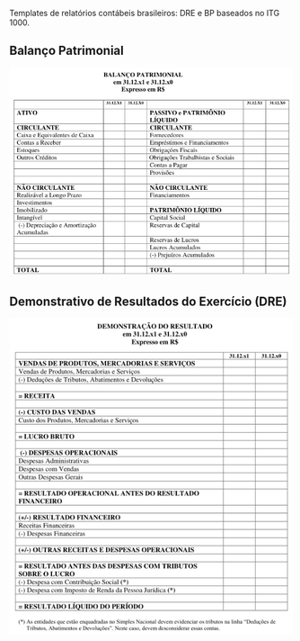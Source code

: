 Templates de relatórios contábeis brasileiros: DRE e BP baseados no ITG
1000.

## Balanço Patrimonial

![](../static/description/bp.png)

## Demonstrativo de Resultados do Exercício (DRE)

![](../static/description/dre.png)
